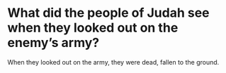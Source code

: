 # What did the people of Judah see when they looked out on the enemy’s army?

When they looked out on the army, they were dead, fallen to the ground.
